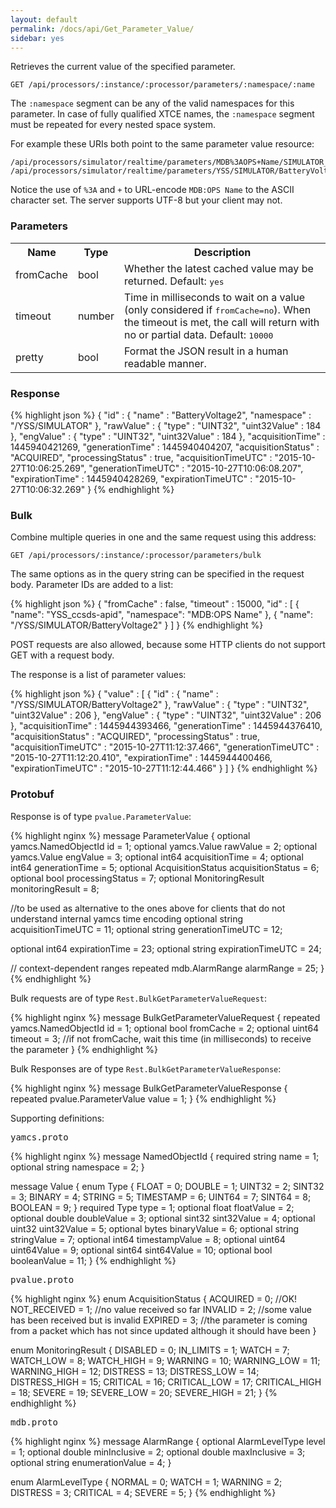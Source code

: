 ```yaml
---
layout: default
permalink: /docs/api/Get_Parameter_Value/
sidebar: yes
---
```


Retrieves the current value of the specified parameter.

    GET /api/processors/:instance/:processor/parameters/:namespace/:name

The `:namespace` segment can be any of the valid namespaces for this parameter. In case of fully qualified XTCE names, the `:namespace` segment must be repeated for every nested space system.

For example these URIs both point to the same parameter value resource:

    /api/processors/simulator/realtime/parameters/MDB%3AOPS+Name/SIMULATOR_BatteryVoltage2
    /api/processors/simulator/realtime/parameters/YSS/SIMULATOR/BatteryVoltage2
    
Notice the use of `%3A` and `+` to URL-encode `MDB:OPS Name` to the ASCII character set. The server supports UTF-8 but your client may not.


### Parameters

<table class="inline">
    <tr>
        <th>Name</th>
        <th>Type</th>
        <th>Description</th>
    </tr>
    <tr>
        <td class="code">fromCache</td>
        <td class="code">bool</td>
        <td>Whether the latest cached value may be returned. Default: <tt>yes</tt></td>
    </tr>
    <tr>
        <td class="code">timeout</td>
        <td class="code">number</td>
        <td>Time in milliseconds to wait on a value (only considered if <tt>fromCache=no</tt>). When the timeout is met, the call will return with no or partial data. Default: <tt>10000</tt></td>
    </tr>
    <tr>
        <td class="code">pretty</td>
        <td class="code">bool</td>
        <td>Format the JSON result in a human readable manner.</td>
    </tr>
</table>


### Response

{% highlight json %}
{
  "id" : {
    "name" : "BatteryVoltage2",
    "namespace" : "/YSS/SIMULATOR"
  },
  "rawValue" : {
    "type" : "UINT32",
    "uint32Value" : 184
  },
  "engValue" : {
    "type" : "UINT32",
    "uint32Value" : 184
  },
  "acquisitionTime" : 1445940421269,
  "generationTime" : 1445940404207,
  "acquisitionStatus" : "ACQUIRED",
  "processingStatus" : true,
  "acquisitionTimeUTC" : "2015-10-27T10:06:25.269",
  "generationTimeUTC" : "2015-10-27T10:06:08.207",
  "expirationTime" : 1445940428269,
  "expirationTimeUTC" : "2015-10-27T10:06:32.269"
}
{% endhighlight %}

### Bulk

Combine multiple queries in one and the same request using this address:

    GET /api/processors/:instance/:processor/parameters/bulk

The same options as in the query string can be specified in the request body. Parameter IDs are added to a list: 

{% highlight json %}
{
  "fromCache" : false,
  "timeout" : 15000,
  "id" : [ {
    "name": "YSS_ccsds-apid",
    "namespace": "MDB:OPS Name"
  }, {
    "name": "/YSS/SIMULATOR/BatteryVoltage2"
  } ]
}
{% endhighlight %}

POST requests are also allowed, because some HTTP clients do not support GET with a request body.

The response is a list of parameter values:

{% highlight json %}
{
  "value" : [ {
    "id" : {
      "name" : "/YSS/SIMULATOR/BatteryVoltage2"
    },
    "rawValue" : {
      "type" : "UINT32",
      "uint32Value" : 206
    },
    "engValue" : {
      "type" : "UINT32",
      "uint32Value" : 206
    },
    "acquisitionTime" : 1445944393466,
    "generationTime" : 1445944376410,
    "acquisitionStatus" : "ACQUIRED",
    "processingStatus" : true,
    "acquisitionTimeUTC" : "2015-10-27T11:12:37.466",
    "generationTimeUTC" : "2015-10-27T11:12:20.410",
    "expirationTime" : 1445944400466,
    "expirationTimeUTC" : "2015-10-27T11:12:44.466"
  } ]
}
{% endhighlight %}


### Protobuf

Response is of type `pvalue.ParameterValue`:

{% highlight nginx %}
message ParameterValue {
  optional yamcs.NamedObjectId id = 1;
  optional yamcs.Value rawValue = 2;
  optional yamcs.Value engValue = 3;
  optional int64 acquisitionTime = 4;
  optional int64 generationTime = 5;
  optional AcquisitionStatus acquisitionStatus = 6;
  optional bool processingStatus = 7;
  optional MonitoringResult monitoringResult = 8;

  //to be used as alternative to the ones above for clients that do not understand internal yamcs time encoding
  optional string acquisitionTimeUTC = 11;
  optional string generationTimeUTC = 12;

  optional int64 expirationTime = 23;
  optional string expirationTimeUTC = 24;

  // context-dependent ranges
  repeated mdb.AlarmRange alarmRange = 25;
}
{% endhighlight %}

Bulk requests are of type `Rest.BulkGetParameterValueRequest`:

{% highlight nginx %}
message BulkGetParameterValueRequest {
  repeated yamcs.NamedObjectId id = 1;
  optional bool fromCache = 2;
  optional uint64 timeout = 3; //if not fromCache, wait this time (in milliseconds) to receive the parameter
}
{% endhighlight %}

Bulk Responses are of type `Rest.BulkGetParameterValueResponse`:

{% highlight nginx %}
message BulkGetParameterValueResponse {
  repeated pvalue.ParameterValue value = 1;
}
{% endhighlight %}

Supporting definitions:

<pre class="header">yamcs.proto</pre>

{% highlight nginx %}
message NamedObjectId {
  required string name = 1;
  optional string namespace = 2;
}

message Value {
  enum Type {
    FLOAT = 0;
    DOUBLE = 1;
    UINT32 = 2;
    SINT32 = 3;
    BINARY = 4;
    STRING = 5;
    TIMESTAMP = 6;
    UINT64 = 7;
    SINT64 = 8;
    BOOLEAN = 9;
  }
  required Type type = 1;
  optional float floatValue = 2;
  optional double doubleValue = 3;
  optional sint32 sint32Value = 4;
  optional uint32 uint32Value = 5;
  optional bytes binaryValue = 6;
  optional string stringValue = 7;
  optional int64 timestampValue = 8;
  optional uint64 uint64Value = 9;
  optional sint64 sint64Value = 10;
  optional bool booleanValue = 11;
}
{% endhighlight %}

<pre class="header">pvalue.proto</pre>

{% highlight nginx %}
enum AcquisitionStatus {
  ACQUIRED = 0; //OK!
  NOT_RECEIVED = 1; //no value received so far
  INVALID = 2; //some value has been received but is invalid
  EXPIRED = 3; //the parameter is coming from a packet which has not since updated although it should have been
}

enum MonitoringResult {
  DISABLED = 0;
  IN_LIMITS = 1;
  WATCH = 7;
  WATCH_LOW = 8;
  WATCH_HIGH = 9;
  WARNING = 10;
  WARNING_LOW = 11;
  WARNING_HIGH = 12;
  DISTRESS = 13;
  DISTRESS_LOW = 14;
  DISTRESS_HIGH = 15;
  CRITICAL = 16;
  CRITICAL_LOW = 17;
  CRITICAL_HIGH = 18;
  SEVERE = 19;
  SEVERE_LOW = 20;
  SEVERE_HIGH = 21;
}
{% endhighlight %}


<pre class="header">mdb.proto</pre>

{% highlight nginx %}
message AlarmRange {
  optional AlarmLevelType level = 1;
  optional double minInclusive = 2;
  optional double maxInclusive = 3;
  optional string enumerationValue = 4;
}

enum AlarmLevelType {
  NORMAL = 0;
  WATCH = 1;
  WARNING =  2;
  DISTRESS = 3;
  CRITICAL = 4;
  SEVERE = 5;
}
{% endhighlight %}
